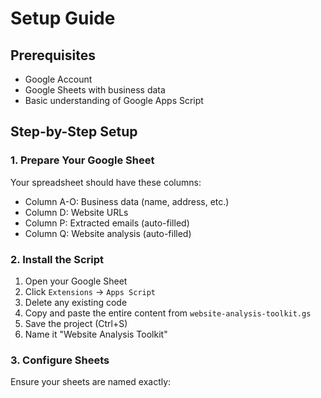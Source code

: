 # Setup Guide

## Prerequisites

- Google Account
- Google Sheets with business data
- Basic understanding of Google Apps Script

## Step-by-Step Setup

### 1. Prepare Your Google Sheet

Your spreadsheet should have these columns:
- Column A-O: Business data (name, address, etc.)
- Column D: Website URLs
- Column P: Extracted emails (auto-filled)
- Column Q: Website analysis (auto-filled)

### 2. Install the Script

1. Open your Google Sheet
2. Click `Extensions` → `Apps Script`
3. Delete any existing code
4. Copy and paste the entire content from `website-analysis-toolkit.gs`
5. Save the project (Ctrl+S)
6. Name it "Website Analysis Toolkit"

### 3. Configure Sheets

Ensure your sheets are named exactly:
